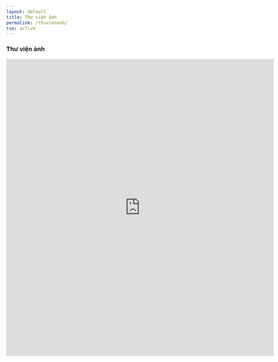 ```yaml
---
layout: default
title: Thư viện ảnh
permalink: /thuvienanh/
tva: active
---
```

<h3><i class="fas fa-images"></i> Thư viện ảnh</h3>
<iframe src="https://tunganh03.github.io/c4k60-image-gallery/" style="border:none;height:800px;width:720px;"></iframe>
<br>
<script>
if( /Android|webOS|iPhone|iPad|iPod|BlackBerry|IEMobile|Opera Mini/i.test(navigator.userAgent) ) {
    window.location = "https://tunganh03.github.io/c4k60-image-gallery"; 
}
</script>